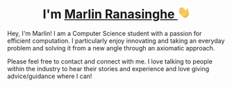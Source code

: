 <h1 align="center">I'm <a href="https://www.linkedin.com/in/marlin-ranasinghe/">Marlin Ranasinghe <a><img src="https://raw.githubusercontent.com/ABSphreak/ABSphreak/master/gifs/Hi.gif" width="30px"></h1>

Hey, I'm Marlin! I am a Computer Science student with a passion for efficient computation. I particularly enjoy innovating and taking an everyday problem and solving it from a new angle through an axiomatic approach.

Please feel free to contact and connect with me. I love talking to people within the industry to hear their stories and experience and love giving advice/guidance where I can!

<!--
**MarlzRana/MarlzRana** is a ✨ _special_ ✨ repository because its `README.md` (this file) appears on your GitHub profile.

Here are some ideas to get you started:

- 🔭 I’m currently working on ...
- 🌱 I’m currently learning ...
- 👯 I’m looking to collaborate on ...
- 🤔 I’m looking for help with ...
- 💬 Ask me about ...
- 📫 How to reach me: ...
- 😄 Pronouns: ...
- ⚡ Fun fact: ...
-->
